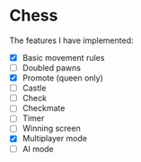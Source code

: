 # Chess

The features I have implemented:
- [X] Basic movement rules
- [ ] Doubled pawns
- [X] Promote (queen only)
- [ ] Castle
- [ ] Check
- [ ] Checkmate
- [ ] Timer
- [ ] Winning screen
- [X] Multiplayer mode
- [ ] AI mode
